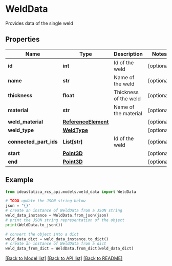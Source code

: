 # WeldData

Provides data of the single weld

## Properties

Name | Type | Description | Notes
------------ | ------------- | ------------- | -------------
**id** | **int** | Id of the weld | [optional] 
**name** | **str** | Name of the weld | [optional] 
**thickness** | **float** | Thickness of the weld | [optional] 
**material** | **str** | Name of the material | [optional] 
**weld_material** | [**ReferenceElement**](ReferenceElement.md) |  | [optional] 
**weld_type** | [**WeldType**](WeldType.md) |  | [optional] 
**connected_part_ids** | **List[str]** | Id of the weld | [optional] 
**start** | [**Point3D**](Point3D.md) |  | [optional] 
**end** | [**Point3D**](Point3D.md) |  | [optional] 

## Example

```python
from ideastatica_rcs_api.models.weld_data import WeldData

# TODO update the JSON string below
json = "{}"
# create an instance of WeldData from a JSON string
weld_data_instance = WeldData.from_json(json)
# print the JSON string representation of the object
print(WeldData.to_json())

# convert the object into a dict
weld_data_dict = weld_data_instance.to_dict()
# create an instance of WeldData from a dict
weld_data_from_dict = WeldData.from_dict(weld_data_dict)
```
[[Back to Model list]](../README.md#documentation-for-models) [[Back to API list]](../README.md#documentation-for-api-endpoints) [[Back to README]](../README.md)


